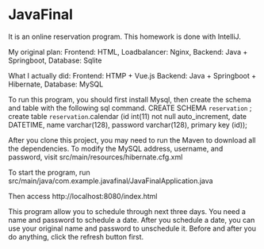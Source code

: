# JavaFinal
It is an online reservation program.
This homework is done with IntelliJ. 

My original plan: 
  Frontend: HTML,
  Loadbalancer: Nginx,
  Backend: Java + Springboot,
  Database: Sqlite
  
What I actually did:
  Frontend: HTMP + Vue.js
  Backend: Java + Springboot + Hibernate,
  Database: MySQL

To run this program, you should first install Mysql, then create the schema and table with the following sql command.
CREATE SCHEMA `reservation` ;
create table `reservation`.calendar (id int(11) not null auto_increment, date DATETIME, name varchar(128), password varchar(128), primary key (id));

After you clone this project, you may need to run the Maven to download all the dependencies. 
To modify the MySQL address, username, and password, visit src/main/resources/hibernate.cfg.xml


To start the program, run src/main/java/com.example.javafinal/JavaFinalApplication.java

Then access http://localhost:8080/index.html

This program allow you to schedule through next three days. 
You need a name and password to schedule a date. 
After you schedule a date, you can use your original name and password to unschedule it.
Before and after you do anything, click the refresh button first. 





